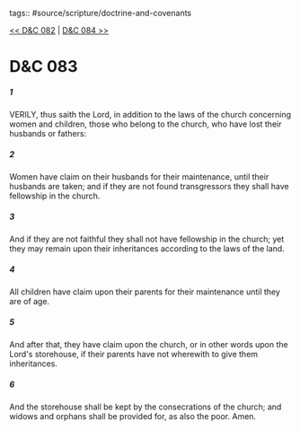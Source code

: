 tags:: #source/scripture/doctrine-and-covenants

[<< D&C 082](doctrine-and-covenants/D&C_082.md) | [D&C 084 >>](doctrine-and-covenants/D&C_084.md)

# D&C 083

##### 1

VERILY, thus saith the Lord, in addition to the laws of the church concerning women and children, those who belong to the church, who have lost their husbands or fathers:

##### 2

Women have claim on their husbands for their maintenance, until their husbands are taken; and if they are not found transgressors they shall have fellowship in the church.

##### 3

And if they are not faithful they shall not have fellowship in the church; yet they may remain upon their inheritances according to the laws of the land.

##### 4

All children have claim upon their parents for their maintenance until they are of age.

##### 5

And after that, they have claim upon the church, or in other words upon the Lord's storehouse, if their parents have not wherewith to give them inheritances.

##### 6

And the storehouse shall be kept by the consecrations of the church; and widows and orphans shall be provided for, as also the poor. Amen.
